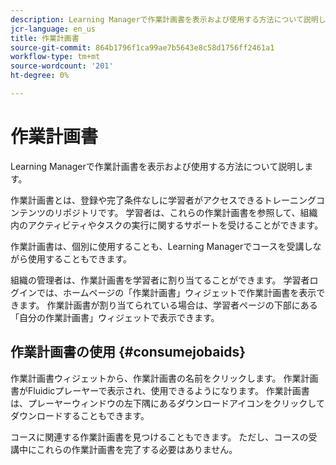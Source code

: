```yaml
---
description: Learning Managerで作業計画書を表示および使用する方法について説明します。
jcr-language: en_us
title: 作業計画書
source-git-commit: 864b1796f1ca99ae7b5643e8c58d1756ff2461a1
workflow-type: tm+mt
source-wordcount: '201'
ht-degree: 0%

---
```




# 作業計画書

Learning Managerで作業計画書を表示および使用する方法について説明します。

作業計画書とは、登録や完了条件なしに学習者がアクセスできるトレーニングコンテンツのリポジトリです。 学習者は、これらの作業計画書を参照して、組織内のアクティビティやタスクの実行に関するサポートを受けることができます。

作業計画書は、個別に使用することも、Learning Managerでコースを受講しながら使用することもできます。

組織の管理者は、作業計画書を学習者に割り当てることができます。 学習者ログインでは、ホームページの「作業計画書」ウィジェットで作業計画書を表示できます。 作業計画書が割り当てられている場合は、学習者ページの下部にある「自分の作業計画書」ウィジェットで表示できます。

## 作業計画書の使用 {#consumejobaids}

作業計画書ウィジェットから、作業計画書の名前をクリックします。 作業計画書がFluidicプレーヤーで表示され、使用できるようになります。 作業計画書は、プレーヤーウィンドウの左下隅にあるダウンロードアイコンをクリックしてダウンロードすることもできます。

コースに関連する作業計画書を見つけることもできます。 ただし、コースの受講中にこれらの作業計画書を完了する必要はありません。
